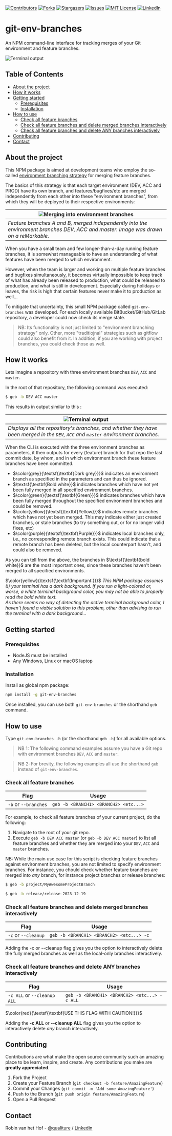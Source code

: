[![Contributors][contributors-shield]][contributors-url]
[![Forks][forks-shield]][forks-url]
[![Stargazers][stars-shield]][stars-url]
[![Issues][issues-shield]][issues-url]
[![MIT License][license-shield]][license-url]
[![LinkedIn][linkedin-shield]][linkedin-url]

# git-env-branches 

An NPM command-line interface for tracking merges of your Git environment and feature branches.

![Terminal output](./terminal-small.png)

<!-- TABLE OF CONTENTS -->
## Table of Contents

* [About the project](#about-the-project)
* [How it works](#how-it-works)
* [Getting started](#getting-started)
    * [Prerequisites](#prerequisites)
    * [Installation](#installation)
* [How to use](#how-to-use)
    * [Check all feature branches](#check-all-feature-branches)
    * [Check all feature branches and delete merged branches interactively](#check-all-feature-branches-and-delete-merged-branches-interactively)
    * [Check all feature branches and delete ANY branches interactively](#check-all-feature-branches-and-delete-any-branches-interactively)
* [Contributing](#contributing)
* [Contact](#contact)

<!-- ABOUT THE PROJECT -->
## About the project

This NPM package is aimed at development teams who employ the so-called [environment branching strategy](https://www.wearefine.com/news/insights/env-branching-with-git/) for merging feature branches.

The basics of this strategy is that each target environment (DEV, ACC and PROD) have its own branch, and features/bugfixes/etc are merged independently from each other into these "environment branches", from which they will be deployed to their respective environments:

| ![Merging into environment branches](./env-branching.png) |
|----|
| *Feature branches A and B, merged independently into the environment branches DEV, ACC and master. Image was drawn on a reMarkable.* |

When you have a small team and few longer-than-a-day running feature branches, it is somewhat manageable to have an understanding of what features have been merged to which environment. 

However, when the team is larger and working on multiple feature branches and bugfixes simultaneously, it becomes virtually impossible to keep track of what has already been released to production, what could be released to production, and what is still in development. Especially during holidays or leaves, the risk is high that certain features never make it to production as well...

To mitigate that uncertainty, this small NPM package called `git-env-branches` was developed. For each locally available BitBucket/GitHub/GitLab repository, a developer could now check its merge state.

> NB: Its functionality is not just limited to "environment branching strategy" only. Other, more "traditiojnal" strategies such as gitflow could also benefit from it. In addition, if you are working with project branches, you could check those as well.

<!-- HOW IT WORKS -->
## How it works

Lets imagine a repository with three environment branches `DEV`, `ACC` and `master`.

In the root of that repository, the following command was executed:

```bash
$ geb -b DEV ACC master
```

This results in output similar to this :

| ![Terminal output](./terminal.png) |
|----|
| *Displays all the repository's branches, and whether they have been merged in the `DEV`, `ACC` and `master` environment branches.* |

When the CLI is executed with the three environment branches as parameters, it then outputs for every (feature) branch for that repo the last commit date, by whom, and in which environment branch these feature branches have been committed.

 * $\color{grey}{\textsf{\textbf{Dark grey}}}$ indicates an environment branch as specified in the parameters and can thus be ignored.
 * $\textsf{\textbf{Bold white}}$ indicates branches which have not yet been fully merged in all specified environment branches.
 * $\color{green}{\textsf{\textbf{Green}}}$ indicates branches which have been fully merged throughout the specified environment branches and could be removed.
 * $\color{yellow}{\textsf{\textbf{Yellow}}}$ indicates remote branches which have not yet been merged. This may indicate either just created branches, or stale branches (to try something out, or for no longer valid fixes, etc)
 * $\color{purple}{\textsf{\textbf{Purple}}}$ indicates local branches only, i.e., no corresponding remote branch exists. This could indicate that a remote branch has been deleted, but the local counterpart hasn't, and could also be removed.

As you can tell from the above, the branches in $\textsf{\textbf{bold white}}$ are the most important ones, since these branches haven't been merged to all specified environments. 

$\color{yellow}{\textsf{\textbf{Important:}}}$ *This NPM package assumes (!) your terminal has a dark background. If you run a light-colored or, worse, a white terminal background color, you may not be able to properly read the bold white text.*  
*As there seems no way of detecting the active terminal background color, I haven't found a viable solution to this problem, other than advising to run the terminal with a dark background...*

<!-- GETTING STARTED -->
## Getting started

### Prerequisites

* NodeJS must be installed
* Any Windows, Linux or macOS laptop

### Installation

Install as global npm package:

```sh
npm install -g git-env-branches
```

Once installed, you can use both `git-env-branches` or the shorthand `geb` command.

<!-- USAGE EXAMPLES -->
## How to use

Type `git-env-branches -h` (or the shorthand `geb -h`) for all available options.

> NB 1: The following command examples assume you have a Git repo with environment branches `DEV`, `ACC` and `master`.

> NB 2: For brevity, the following examples all use the shorthand `geb` instead of `git-env-branches`.

### Check all feature branches

| Flag | Usage |
|---|---|
| `-b` or `--branches` | `geb -b <BRANCH1> <BRANCH2> <etc...>` |

For example, to check all feature branches of your current project, do the following:

1. Navigate to the root of your git repo.
2. Execute `geb -b DEV ACC master` (or `geb -b DEV ACC master`) to list all feature branches and whether they are merged into your `DEV`, `ACC` and `master` branches.

NB: While the main use case for this script is checking feature branches against environment branches, you are not limited to specify environment branches. For instance, you chould check whether feature branches are merged into *any* branch, for instance project branches or release branches:

```sh
$ geb -b project/MyAwesomeProjectBranch
```

```sh
$ geb -b release/release-2023-12-19
```

### Check all feature branches and delete merged branches interactively

| Flag | Usage |
|---|---|
| `-c` or `--cleanup` | `geb -b <BRANCH1> <BRANCH2> <etc...> -c` |

Adding the -c or --cleanup flag gives you the option to interactively delete the fully merged branches as well as the local-only branches interactively.

### Check all feature branches and delete ANY branches interactively

| Flag | Usage |
|---|---|
| `-c ALL` or `--cleanup ALL` | `geb -b <BRANCH1> <BRANCH2> <etc...> -c ALL` |

$\color{red}{\textsf{\textbf{USE THIS FLAG WITH CAUTION!}}}$

Adding the **-c ALL** or **--cleanup ALL** flag gives you the option to interactively delete *any* branch interactively.




<!-- CONTRIBUTING -->
## Contributing

Contributions are what make the open source community such an amazing place to be learn, inspire, and create. Any contributions you make are **greatly appreciated**.

1. Fork the Project
2. Create your Feature Branch (`git checkout -b feature/AmazingFeature`)
3. Commit your Changes (`git commit -m 'Add some AmazingFeature'`)
4. Push to the Branch (`git push origin feature/AmazingFeature`)
5. Open a Pull Request



<!-- CONTACT -->
## Contact

Robin van het Hof - [@qualiture](https://twitter.com/qualiture) / [Linkedin](https://linkedin.com/in/robinvanhethof)

<!-- MARKDOWN LINKS & IMAGES -->
<!-- https://www.markdownguide.org/basic-syntax/#reference-style-links -->
[contributors-shield]: https://img.shields.io/github/contributors/qualiture/git-env-branches.svg?style=flat-square
[contributors-url]: https://github.com/qualiture/git-env-branches/graphs/contributors
[forks-shield]: https://img.shields.io/github/forks/qualiture/git-env-branches.svg?style=flat-square
[forks-url]: https://github.com/qualiture/git-env-branches/network/members
[stars-shield]: https://img.shields.io/github/stars/qualiture/git-env-branches.svg?style=flat-square
[stars-url]: https://github.com/qualiture/git-env-branches/stargazers
[issues-shield]: https://img.shields.io/github/issues/qualiture/git-env-branches.svg?style=flat-square
[issues-url]: https://github.com/qualiture/git-env-branches/issues
[license-shield]: https://img.shields.io/github/license/qualiture/git-env-branches.svg?style=flat-square
[license-url]: https://github.com/qualiture/git-env-branches/blob/master/LICENSE
[linkedin-shield]: https://img.shields.io/badge/-LinkedIn-black.svg?style=flat-square&logo=linkedin&colorB=555
[linkedin-url]: https://linkedin.com/in/robinvanhethof
